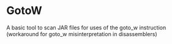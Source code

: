 GotoW
=====

A basic tool to scan JAR files for uses of the goto_w instruction (workaround for goto_w misinterpretation in disassemblers)
